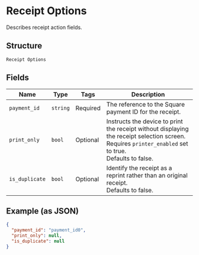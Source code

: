 
# Receipt Options

Describes receipt action fields.

## Structure

`Receipt Options`

## Fields

| Name | Type | Tags | Description |
|  --- | --- | --- | --- |
| `payment_id` | `string` | Required | The reference to the Square payment ID for the receipt. |
| `print_only` | `bool` | Optional | Instructs the device to print the receipt without displaying the receipt selection screen.<br>Requires `printer_enabled` set to true.<br>Defaults to false. |
| `is_duplicate` | `bool` | Optional | Identify the receipt as a reprint rather than an original receipt.<br>Defaults to false. |

## Example (as JSON)

```json
{
  "payment_id": "payment_id0",
  "print_only": null,
  "is_duplicate": null
}
```

